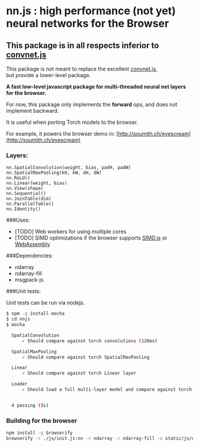 # nn.js : high performance (not yet) neural networks for the Browser

## This package is in all respects inferior to [convnet.js](http://cs.stanford.edu/people/karpathy/convnetjs/)

This package is not meant to replace the excellent [convnet.js](http://cs.stanford.edu/people/karpathy/convnetjs/),  
but provide a lower-level package.

**A fast low-level javascript package for multi-threaded neural net layers for the browser.**


For now, this package only implements the **forward** ops, and does not implement backward.

It is useful when porting Torch models to the browser.

For example, it powers the browser demo in: [http://soumith.ch/eyescream](http://soumith.ch/eyescream)

### Layers:
```
nn.SpatialConvolution(weight, bias, padH, padW) 
nn.SpatialMaxPooling(kH, kW, dH, dW)
nn.ReLU()
nn.Linear(weight, bias)
nn.View(shape)
nn.Sequential()
nn.JoinTable(dim)
nn.ParallelTable()
nn.Identity()
```

###Uses:

- [TODO] Web workers for using multiple cores
- [TODO] SIMD optimizations if the browser supports [SIMD.js](https://developer.mozilla.org/en-US/docs/Web/JavaScript/Reference/Global_Objects/SIMD#Browser_compatibility) or [WebAssembly](https://github.com/WebAssembly/design/blob/master/README.md)


###Dependencies:

- ndarray
- ndarray-fill
- msgpack-js

###Unit tests:

Unit tests can be run via nodejs.
``` bash
$ npm -g install mocha
$ cd nnjs
$ mocha 

  SpatialConvolution
      ✓ Should compare against torch convolutions (126ms)

  SpatialMaxPooling
      ✓ Should compare against torch SpatialMaxPooling

  Linear
      ✓ Should compare against torch Linear layer

  Loader
      ✓ Should load a full multi-layer model and compare against torch result (3051ms)


  4 passing (3s)
  ```


### Building for the browser
``` bash
npm install -g browserify
browserify -r ./js/init.js:nn -r ndarray -r ndarray-fill -o static/js/nn.js
```

